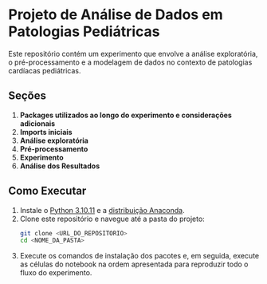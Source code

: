 # Projeto de Análise de Dados em Patologias Pediátricas

Este repositório contém um experimento que envolve a análise exploratória, o pré-processamento e a modelagem de dados no contexto de patologias cardíacas pediátricas.

## Seções
  1. **Packages utilizados ao longo do experimento e considerações adicionais**
  2. **Imports iniciais**
  3. **Análise exploratória**
  4. **Pré-processamento**
  5. **Experimento**
  6. **Análise dos Resultados**

## Como Executar

1. Instale o [Python 3.10.11](https://www.python.org/downloads/) e a [distribuição Anaconda](https://www.anaconda.com/products/distribution).
2. Clone este repositório e navegue até a pasta do projeto:
   ```bash
   git clone <URL_DO_REPOSITORIO>
   cd <NOME_DA_PASTA>
3. Execute os comandos de instalação dos pacotes e, em seguida, execute as células do notebook na ordem apresentada para reproduzir todo o fluxo do experimento.
